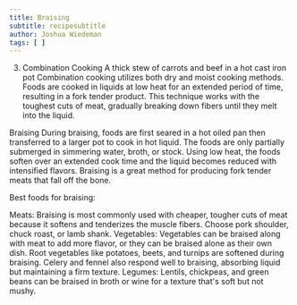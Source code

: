 ```yaml
---
title: Braising
subtitle: recipesubtitle
author: Joshua Wiedeman
tags: [ ]
---
```


3. Combination Cooking
A thick stew of carrots and beef in a hot cast iron pot
Combination cooking utilizes both dry and moist cooking methods. Foods are cooked in liquids at low heat for an extended period of time, resulting in a fork tender product. This technique works with the toughest cuts of meat, gradually breaking down fibers until they melt into the liquid.

Braising
During braising, foods are first seared in a hot oiled pan then transferred to a larger pot to cook in hot liquid. The foods are only partially submerged in simmering water, broth, or stock. Using low heat, the foods soften over an extended cook time and the liquid becomes reduced with intensified flavors. Braising is a great method for producing fork tender meats that fall off the bone.

Best foods for braising:

Meats: Braising is most commonly used with cheaper, tougher cuts of meat because it softens and tenderizes the muscle fibers. Choose pork shoulder, chuck roast, or lamb shank.
Vegetables: Vegetables can be braised along with meat to add more flavor, or they can be braised alone as their own dish. Root vegetables like potatoes, beets, and turnips are softened during braising. Celery and fennel also respond well to braising, absorbing liquid but maintaining a firm texture.
Legumes: Lentils, chickpeas, and green beans can be braised in broth or wine for a texture that's soft but not mushy.